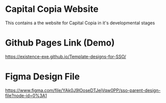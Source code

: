 # Capital Copia Website
This contains a the website for Capital Copia in it's developmental stages


# Github Pages Link (Demo)
https://existence-exe.github.io/Template-designs-for-SSO/


# Figma Design File 
https://www.figma.com/file/YAk0J9lOoseDTJejVqw0PP/sso-parent-design-file?node-id=0%3A1
